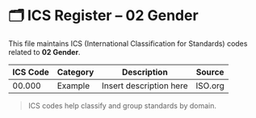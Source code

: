 # 🗂 ICS Register – 02 Gender

This file maintains ICS (International Classification for Standards) codes related to **02 Gender**.

| ICS Code | Category | Description | Source |
|----------|----------|-------------|--------|
| 00.000   | Example  | Insert description here | ISO.org |

> ICS codes help classify and group standards by domain.
